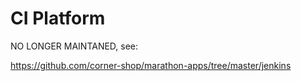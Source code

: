 CI Platform
===========

NO LONGER MAINTANED, see: 

https://github.com/corner-shop/marathon-apps/tree/master/jenkins
